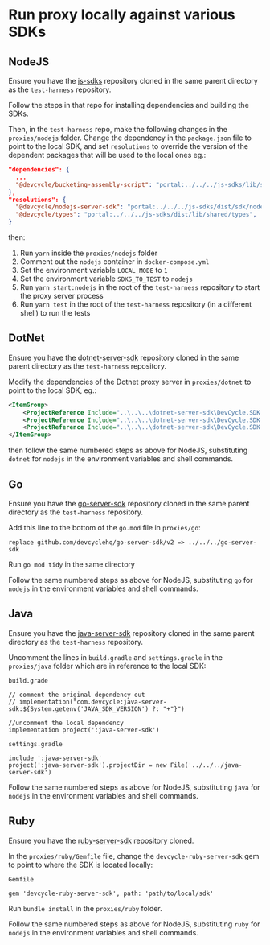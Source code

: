 # Run proxy locally against various SDKs

## NodeJS
Ensure you have the [js-sdks](https://github.com/devcyclehq/js-sdks) repository cloned in the same parent directory as
the `test-harness` repository.

Follow the steps in that repo for installing dependencies and building the SDKs.

Then, in the `test-harness` repo, make the following changes in the `proxies/nodejs` folder.
Change the dependency in the `package.json` file to point to the local SDK, and set `resolutions`
to override the version of the dependent packages that will be used to the local ones eg.:

```json
"dependencies": {
  ...
  "@devcycle/bucketing-assembly-script": "portal:../../../js-sdks/lib/shared/bucketing-assembly-script",
},
"resolutions": {
  "@devcycle/nodejs-server-sdk": "portal:../../../js-sdks/dist/sdk/nodejs",
  "@devcycle/types": "portal:../../../js-sdks/dist/lib/shared/types",
}

```

then:
1. Run `yarn` inside the `proxies/nodejs` folder
2. Comment out the `nodejs` container in `docker-compose.yml`
3. Set the environment variable `LOCAL_MODE` to `1`
4. Set the environment variable `SDKS_TO_TEST` to `nodejs`
5. Run `yarn start:nodejs` in the root of the `test-harness` repository to start the proxy server process
6. Run `yarn test` in the root of the `test-harness` repository (in a different shell) to run the tests


## DotNet
Ensure you have the [dotnet-server-sdk](https://github.com/DevCycleHQ/dotnet-server-sdk) repository cloned in the same parent directory as
the `test-harness` repository.

Modify the dependencies of the Dotnet proxy server in `proxies/dotnet` to point to the local SDK, eg.:

```xml
<ItemGroup>
	<ProjectReference Include="..\..\..\dotnet-server-sdk\DevCycle.SDK.Server.Common\DevCycle.SDK.Server.Common.csproj" />
	<ProjectReference Include="..\..\..\dotnet-server-sdk\DevCycle.SDK.Server.Cloud\DevCycle.SDK.Server.Cloud.csproj" />
    <ProjectReference Include="..\..\..\dotnet-server-sdk\DevCycle.SDK.Server.Local\DevCycle.SDK.Server.Local.csproj" />
</ItemGroup>
```

then follow the same numbered steps as above for NodeJS, substituting `dotnet` for `nodejs` in the environment variables
and shell commands.

## Go
Ensure you have the [go-server-sdk](https://github.com/DevCycleHQ/go-server-sdk) repository cloned in the same parent directory as
the `test-harness` repository.

Add this line to the bottom of the `go.mod` file in `proxies/go`:
```
replace github.com/devcyclehq/go-server-sdk/v2 => ../../../go-server-sdk
```

Run `go mod tidy` in the same directory

Follow the same numbered steps as above for NodeJS, substituting `go` for `nodejs` in the environment variables
and shell commands.

## Java
Ensure you have the [java-server-sdk](https://github.com/DevCycleHQ/java-server-sdk) repository cloned in the same parent directory as
the `test-harness` repository.

Uncomment the lines in `build.gradle` and `settings.gradle` in the `proxies/java` folder which are in reference to the
local SDK:

`build.grade`
```
// comment the original dependency out
// implementation("com.devcycle:java-server-sdk:${System.getenv('JAVA_SDK_VERSION') ?: "+"}")

//uncomment the local dependency
implementation project(':java-server-sdk')
```

`settings.gradle`
```
include ':java-server-sdk'
project(':java-server-sdk').projectDir = new File('../../../java-server-sdk') 
```

Follow the same numbered steps as above for NodeJS, substituting `java` for `nodejs` in the environment variables
and shell commands.

## Ruby
Ensure you have the [ruby-server-sdk](https://github.com/DevCycleHQ/ruby-server-sdk) repository cloned.

In the `proxies/ruby/Gemfile` file, change the `devcycle-ruby-server-sdk` gem to point to where the SDK is located locally:

`Gemfile`
```
gem 'devcycle-ruby-server-sdk', path: 'path/to/local/sdk'
```

Run `bundle install` in the `proxies/ruby` folder.

Follow the same numbered steps as above for NodeJS, substituting `ruby` for `nodejs` in the environment variables
and shell commands.
